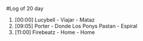 #Log of 20 day

1. [00:00] Lucybell - Viajar - Mataz
1. [09:05] Porter - Donde Los Ponys Pastan - Espiral
1. [11:00] Firebeatz - Home - Home
